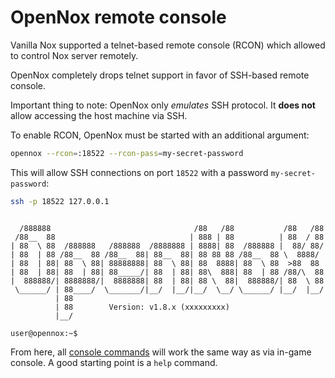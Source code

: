# OpenNox remote console

Vanilla Nox supported a telnet-based remote console (RCON) which allowed to control Nox server remotely.

OpenNox completely drops telnet support in favor of SSH-based remote console.

Important thing to note: OpenNox only _emulates_ SSH protocol. It **does not** allow accessing the host machine via SSH.

To enable RCON, OpenNox must be started with an additional argument:

```bash
opennox --rcon=:18522 --rcon-pass=my-secret-password
```

This will allow SSH connections on port `18522` with a password `my-secret-password`:

```bash
ssh -p 18522 127.0.0.1
```

```

  /888888                                /88   /88           /88   /88
 /88__  88                              | 888 | 88          | 88  / 88
| 88  \ 88  /888888   /888888  /8888888 | 8888| 88  /888888 |  88/ 88/
| 88  | 88 /88__  88 /88__  88| 88__  88| 88 88 88 /88__  88 \  8888/
| 88  | 88| 88  \ 88| 88888888| 88  \ 88| 88  8888| 88  \ 88  >88  88
| 88  | 88| 88  | 88| 88_____/| 88  | 88| 88\  888| 88  | 88 /88/\  88
|  888888/| 8888888/|  8888888| 88  | 88| 88 \  88|  888888/| 88  \ 88
 \______/ | 88____/  \_______/|__/  |__/|__/  \__/ \______/ |__/  |__/
          | 88
          | 88        Version: v1.8.x (xxxxxxxxx)
          |__/

user@opennox:~$
```

From here, all [console commands](game-console.md) will work the same way as via in-game console.
A good starting point is a `help` command.
